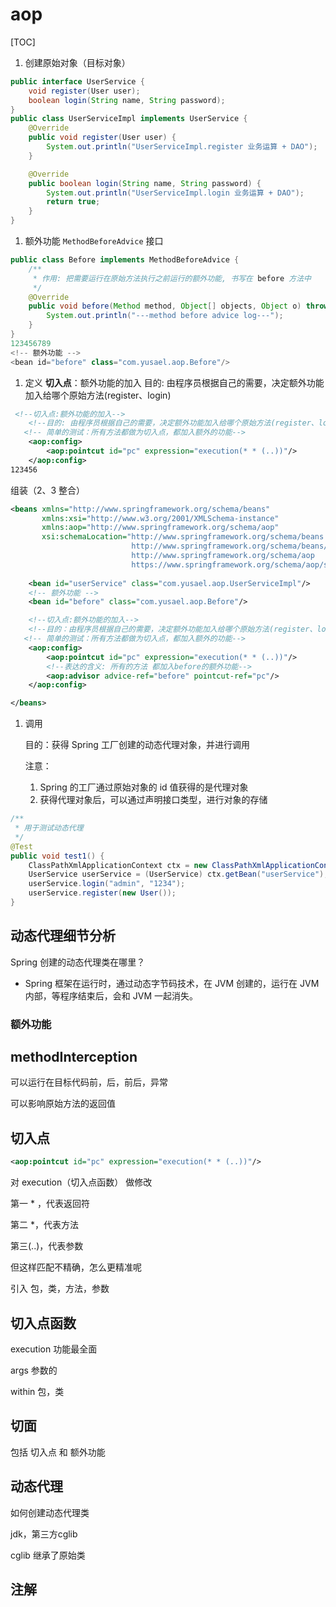 # aop

[TOC]



1. 创建原始对象（目标对象）

```java
public interface UserService {
    void register(User user);
    boolean login(String name, String password);
}
public class UserServiceImpl implements UserService {
    @Override
    public void register(User user) {
        System.out.println("UserServiceImpl.register 业务运算 + DAO");
    }

    @Override
    public boolean login(String name, String password) {
        System.out.println("UserServiceImpl.login 业务运算 + DAO");
        return true;
    }
}

```

1. 额外功能 `MethodBeforeAdvice` 接口

```java
public class Before implements MethodBeforeAdvice {
    /**
     * 作用: 把需要运行在原始方法执行之前运行的额外功能, 书写在 before 方法中
     */
    @Override
    public void before(Method method, Object[] objects, Object o) throws Throwable {
        System.out.println("---method before advice log---");
    }
}
123456789
<!-- 额外功能 -->
<bean id="before" class="com.yusael.aop.Before"/>

```

1. 定义 **切入点**：额外功能的加入
   ⽬的: 由程序员根据⾃⼰的需要，决定额外功能加入给哪个原始方法(register、login)

```xml
 <!--切入点:额外功能的加入-->
    <!--⽬的: 由程序员根据⾃⼰的需要，决定额外功能加入给哪个原始方法(register、login)-->
   <!-- 简单的测试：所有方法都做为切入点，都加入额外的功能-->
    <aop:config>
        <aop:pointcut id="pc" expression="execution(* * (..))"/>
    </aop:config>
123456
```

组装（2、3 整合）

```xml
<beans xmlns="http://www.springframework.org/schema/beans"
       xmlns:xsi="http://www.w3.org/2001/XMLSchema-instance"
       xmlns:aop="http://www.springframework.org/schema/aop"
       xsi:schemaLocation="http://www.springframework.org/schema/beans
                           http://www.springframework.org/schema/beans/spring-beans.xsd
                           http://www.springframework.org/schema/aop
                           https://www.springframework.org/schema/aop/spring-aop.xsd">
	
	<bean id="userService" class="com.yusael.aop.UserServiceImpl"/>
    <!-- 额外功能 -->
    <bean id="before" class="com.yusael.aop.Before"/>

    <!--切入点:额外功能的加入-->
    <!--⽬的：由程序员根据⾃⼰的需要，决定额外功能加入给哪个原始方法(register、login)-->
   <!-- 简单的测试：所有方法都做为切入点，都加入额外的功能-->
    <aop:config>
        <aop:pointcut id="pc" expression="execution(* * (..))"/>
        <!--表达的含义: 所有的方法 都加入before的额外功能-->
        <aop:advisor advice-ref="before" pointcut-ref="pc"/>
    </aop:config>

</beans>
```

1. 调用

   目的：获得 Spring 工厂创建的动态代理对象，并进行调用

   注意：

   1. Spring 的工厂通过原始对象的 id 值获得的是代理对象
   2. 获得代理对象后，可以通过声明接口类型，进行对象的存储

```java
/**
 * 用于测试动态代理
 */
@Test
public void test1() {
    ClassPathXmlApplicationContext ctx = new ClassPathXmlApplicationContext("/applicationContext.xml");
    UserService userService = (UserService) ctx.getBean("userService");
    userService.login("admin", "1234");
    userService.register(new User());
}

```





## 动态代理细节分析

Spring 创建的动态代理类在哪里？

- Spring 框架在运行时，通过动态字节码技术，在 JVM 创建的，运行在 JVM 内部，等程序结束后，会和 JVM 一起消失。



### 额外功能



##  methodInterception

可以运行在目标代码前，后，前后，异常

可以影响原始方法的返回值

## 切入点

```xml
<aop:pointcut id="pc" expression="execution(* * (..))"/>
```

对 execution（切入点函数） 做修改

第一 * ，代表返回符

第二 *，代表方法

第三(..)，代表参数



但这样匹配不精确，怎么更精准呢

引入 包，类，方法，参数



## 切入点函数

execution 功能最全面

args 参数的

within 包，类



## 切面

包括 切入点 和 额外功能



## 动态代理

如何创建动态代理类

jdk，第三方cglib



cglib 继承了原始类





## 注解

